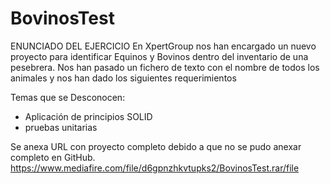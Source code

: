 # BovinosTest

ENUNCIADO DEL EJERCICIO
En XpertGroup nos han encargado un nuevo proyecto para identificar Equinos y Bovinos dentro del inventario de una pesebrera. Nos han pasado un fichero de texto con el nombre de todos los animales y nos han dado los siguientes requerimientos

Temas que se Desconocen:

-   Aplicación de principios SOLID
-   pruebas unitarias

Se anexa URL con proyecto completo debido a que no se pudo anexar completo en GitHub.
https://www.mediafire.com/file/d6gpnzhkvtupks2/BovinosTest.rar/file
